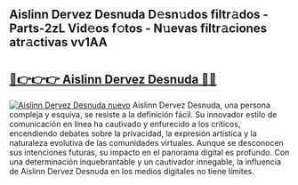 ## Aislinn Dervez Desnuda D𝚎sn𝚞dos filtr𝚊dos - Parts-2zL Vid𝚎os f𝚘tos - N𝚞evas filtr𝚊ciones atr𝚊ctivas vv1AA

# <h2><a href="http://mb5cmm.tromn.icu/?c=Aislinn+Dervez+Desnuda">🔗👉👉👉 Aislinn Dervez Desnuda 🔗🔗</a></h2>

[![Aislinn Dervez Desnuda nuevo](https://i.imgur.com/pEAQMta.gif)](http://mb5cmm.tromn.icu/?c=Aislinn+Dervez+Desnuda)
Aislinn Dervez Desnuda, una persona compleja y esquiva, se resiste a la definición fácil. Su innovador estilo de comunicación en línea ha cautivado y enfurecido a los críticos, encendiendo debates sobre la privacidad, la expresión artística y la naturaleza evolutiva de las comunidades virtuales. Aunque se desconocen sus intenciones futuras, su impacto en el panorama digital es profundo. Con una determinación inquebrantable y un cautivador innegable, la influencia de Aislinn Dervez Desnuda en los medios digitales no tiene límites.
